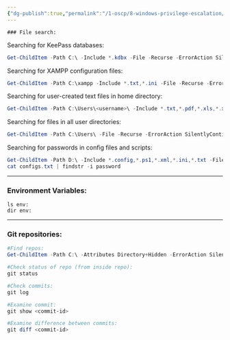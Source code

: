 ```yaml
---
{"dg-publish":true,"permalink":"/1-oscp/8-windows-privilege-escalation/3-finding-secrets/"}
---
```


	### File search:
Searching for KeePass databases:
```powershell
Get-ChildItem -Path C:\ -Include *.kdbx -File -Recurse -ErrorAction SilentlyContinue
```

Searching for XAMPP configuration files:
```powershell
Get-ChildItem -Path C:\xampp -Include *.txt,*.ini -File -Recurse -ErrorAction SilentlyContinue
```

Searching for user-created text files in home directory:
```powershell
Get-ChildItem -Path C:\Users\<username>\ -Include *.txt,*.pdf,*.xls,*.xlsx,*.doc,*.docx -File -Recurse -ErrorAction SilentlyContinue
```

Searching for files in all user directories:
```powershell
Get-ChildItem -Path C:\Users\ -File -Recurse -ErrorAction SilentlyContinue
```

Searching for passwords in config files and scripts:
```powershell
Get-ChildItem -Path D:\ -Include *.config,*.ps1,*.xml,*.ini,*.txt -File -Recurse -ErrorAction SilentlyContinue | Select-Object -ExpandProperty Name > configs.txt
cat configs.txt | findstr -i password
```

---------------
### Environment Variables:
```
ls env:
dir env:
```
---------
### Git repositories:
```powershell
#Find repos:
Get-ChildItem -Path C:\ -Attributes Directory+Hidden -ErrorAction SilentlyContinue -Filter ".git" -Recurse

#Check status of repo (from inside repo):
git status

#Check commits:
git log

#Examine commit:
git show <commit-id>

#Examine difference between commits:
git diff <commit-id>
```

